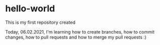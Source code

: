 # hello-world
This is my first repository created

Today, 06.02.2021, I'm learning how to create branches, how to commit changes, how to pull requests and how to merge my pull requests  :)
